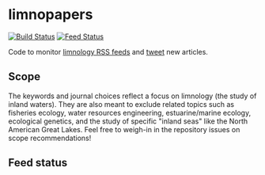 # limnopapers

[![Build Status](https://api.travis-ci.org/jsta/limnopapers.png)](https://travis-ci.org/jsta/limnopapers) [![Feed Status](https://img.shields.io/badge/feed%20status-good-green.svg)](https://jsta.github.io/limnopapers)

Code to monitor [limnology RSS feeds](limnopapers/journals.csv) and [tweet](https://twitter.com/limno_papers) new articles.

## Scope

The keywords and journal choices reflect a focus on limnology (the study of inland waters). They are also meant to exclude related topics such as fisheries ecology, water resources engineering, estuarine/marine ecology, ecological genetics, and the study of specific "inland seas" like the North American Great Lakes. Feel free to weigh-in in the repository issues on scope recommendations!

## Feed status
